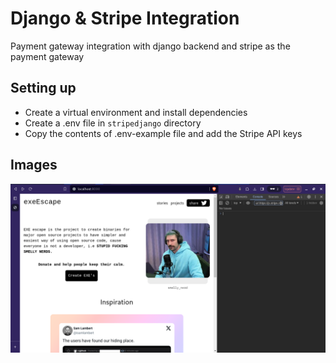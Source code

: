 # Django & Stripe Integration 
Payment gateway integration with django backend and stripe as the payment gateway


## Setting up
- Create a virtual environment and install dependencies
- Create a .env file in `stripedjango` directory
- Copy the contents of .env-example file and add the Stripe API keys 


## Images
![](./screenshots/home.png)